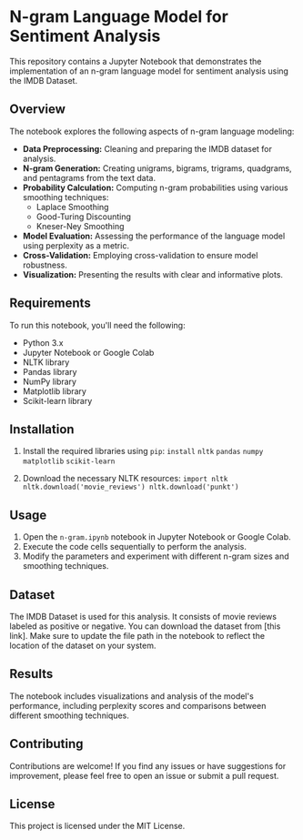 # N-gram Language Model for Sentiment Analysis

This repository contains a Jupyter Notebook that demonstrates the implementation of an n-gram language model for sentiment analysis using the IMDB Dataset.

## Overview

The notebook explores the following aspects of n-gram language modeling:

- **Data Preprocessing:** Cleaning and preparing the IMDB dataset for analysis.
- **N-gram Generation:** Creating unigrams, bigrams, trigrams, quadgrams, and pentagrams from the text data.
- **Probability Calculation:** Computing n-gram probabilities using various smoothing techniques:
    - Laplace Smoothing
    - Good-Turing Discounting
    - Kneser-Ney Smoothing
- **Model Evaluation:** Assessing the performance of the language model using perplexity as a metric.
- **Cross-Validation:** Employing cross-validation to ensure model robustness.
- **Visualization:** Presenting the results with clear and informative plots.

## Requirements

To run this notebook, you'll need the following:

- Python 3.x
- Jupyter Notebook or Google Colab
- NLTK library
- Pandas library
- NumPy library
- Matplotlib library
- Scikit-learn library

## Installation

1. Install the required libraries using `pip`: `install` `nltk` `pandas` `numpy` `matplotlib` `scikit-learn`

2. Download the necessary NLTK resources: `import nltk nltk.download('movie_reviews') nltk.download('punkt')`

## Usage

1. Open the `n-gram.ipynb` notebook in Jupyter Notebook or Google Colab.
2. Execute the code cells sequentially to perform the analysis.
3. Modify the parameters and experiment with different n-gram sizes and smoothing techniques.

## Dataset

The IMDB Dataset is used for this analysis. It consists of movie reviews labeled as positive or negative. You can download the dataset from [this link]. Make sure to update the file path in the notebook to reflect the location of the dataset on your system.


## Results

The notebook includes visualizations and analysis of the model's performance, including perplexity scores and comparisons between different smoothing techniques.


## Contributing

Contributions are welcome! If you find any issues or have suggestions for improvement, please feel free to open an issue or submit a pull request.

## License

This project is licensed under the MIT License.